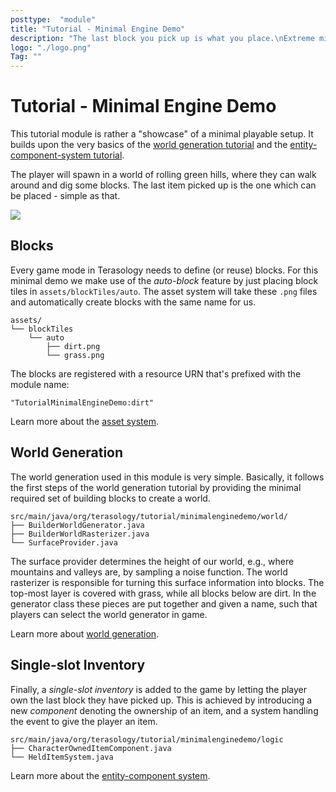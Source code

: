 ```yaml
---
posttype:  "module"  
title: "Tutorial - Minimal Engine Demo"
description: "The last block you pick up is what you place.\nExtreme minimalistic gameplay setting to showcase engine running nearly solo (no inventory, health, etc). More for testing than playing"
logo: "./logo.png"
Tag: ""
---
```

# Tutorial - Minimal Engine Demo

This tutorial module is rather a "showcase" of a minimal playable setup.
It builds upon the very basics of the [world generation tutorial](https://github.com/Terasology/TutorialWorldGeneration) and the [entity-component-system tutorial](https://github.com/Terasology/TutorialEntitySystem).

The player will spawn in a world of rolling green hills, where they can walk around and dig some blocks.
The last item picked up is the one which can be placed - simple as that.

![](screenshot.png)

## Blocks

Every game mode in Terasology needs to define (or reuse) blocks.
For this minimal demo we make use of the _auto-block_ feature by just placing block tiles in `assets/blockTiles/auto`.
The asset system will take these `.png` files and automatically create blocks with the same name for us.

```
assets/
└── blockTiles
    └── auto
        ├── dirt.png
        └── grass.png
```

The blocks are registered with a resource URN that's prefixed with the module name:

```
"TutorialMinimalEngineDemo:dirt"
```

Learn more about the [asset system](https://github.com/Terasology/TutorialAssetSystem/wiki).

## World Generation

The world generation used in this module is very simple.
Basically, it follows the first steps of the world generation tutorial by providing the minimal required set of building blocks to create a world.

```
src/main/java/org/terasology/tutorial/minimalenginedemo/world/
├── BuilderWorldGenerator.java
├── BuilderWorldRasterizer.java
└── SurfaceProvider.java
```

The surface provider determines the height of our world, e.g., where mountains and valleys are, by sampling a noise function.
The world rasterizer is responsible for turning this surface information into blocks.
The top-most layer is covered with grass, while all blocks below are dirt.
In the generator class these pieces are put together and given a name, such that players can select the world generator in game.

Learn more about [world generation](https://github.com/Terasology/TutorialWorldGeneration/wiki).

## Single-slot Inventory

Finally, a _single-slot inventory_ is added to the game by letting the player own the last block they have picked up.
This is achieved by introducing a new _component_ denoting the ownership of an item, and a system handling the event to give the player an item.

```
src/main/java/org/terasology/tutorial/minimalenginedemo/logic
├── CharacterOwnedItemComponent.java
└── HeldItemSystem.java
```

Learn more about the [entity-component system](https://github.com/Terasology/TutorialEntitySystem/wiki).
